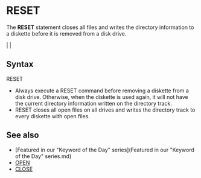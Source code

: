 # RESET

The **RESET** statement closes all files and writes the directory information to a diskette before it is removed from a disk drive.

  

|  |

## Syntax

RESET
  

* Always execute a RESET command before removing a diskette from a disk drive. Otherwise, when the diskette is used again, it will not have the current directory information written on the directory track.
* RESET closes all open files on all drives and writes the directory track to every diskette with open files.

  

## See also

* [Featured in our "Keyword of the Day" series](Featured in our "Keyword of the Day" series.md)
* [OPEN](OPEN.md)
* [CLOSE](CLOSE.md)

  
